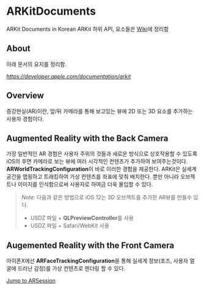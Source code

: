 # ARKitDocuments
ARKit Documents in Korean
ARKit 하위 API, 요소들은 [Wiki](https://github.com/synature14/ARKitDocuments/wiki)에 정리함

## About
  아래 문서의 요지를 정리함.
  
  *https://developer.apple.com/documentation/arkit*


## Overview
증강현실(AR)이란, 앞/뒤 카메라를 통해 보고있는 뷰에 2D 또는 3D 요소를 추가하는 사용자 경험이다.


## Augmented Reality with the Back Camera
가장 일반적인 AR 경험은 사용자 주위의 것들과 새로운 방식으로 상호작용할 수 있도록 iOS의 후면 카메라로 보는 뷰에 여러 시각적인 컨텐츠가 추가하여 보여주는것이다.
**ARWorldTrackingConfiguration**이 바로 이러한 경험을 제공한다. ARKit은 실세계 공간을 맵핑하고 트래킹하여 가상 컨텐츠를 좌표에 맞춰 배치한다. 뿐만 아니라 오브젝트나 이미지를 인식함으로써 사용자로 하여금 더욱 몰입할 수 있다.

>*Note:*
 >다음과 같은 방법으로 iOS 12는 3D 오브젝트를 추가한 AR뷰를 만들수 있다. 
 >- USDZ 파일 + **QLPreviewController**를 사용
 >- USDZ 파일 + Safari/WebKit 사용
 
  
## Augemented Reality with the Front Camera
아이폰X에선  **ARFaceTrackingConfiguration**을 통해 실세계 정보(포즈, 사용자 얼굴에 드러난 감정)를 가상 컨텐츠로 렌더링 할 수 있다.




[Jump to ARSession]()
